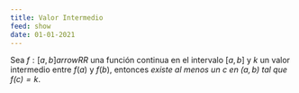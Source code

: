 ```yaml
---
title: Valor Intermedio
feed: show
date: 01-01-2021
---
```

Sea $f : [a, b] arrow RR$ una función continua en el intervalo $[a, b]$ y $k$ un valor intermedio entre $f(a)$ y $f(b)$, entonces *existe al menos un $c$ en $(a, b)$ tal que $f(c) = k$*. 
